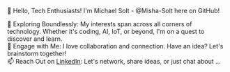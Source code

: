 👋 Hello, Tech Enthusiasts! I'm Michael Solt - @Misha-Solt here on GitHub!

🚀 Exploring Boundlessly: My interests span across all corners of technology. Whether it's coding, AI, IoT, or beyond, I'm on a quest to discover and learn.  
🤝 Engage with Me: I love collaboration and connection. Have an idea? Let's brainstorm together!  
📫 Reach Out on [LinkedIn](https://www.linkedin.com/in/mikhailus): Let's network, share ideas, or just chat about ...

